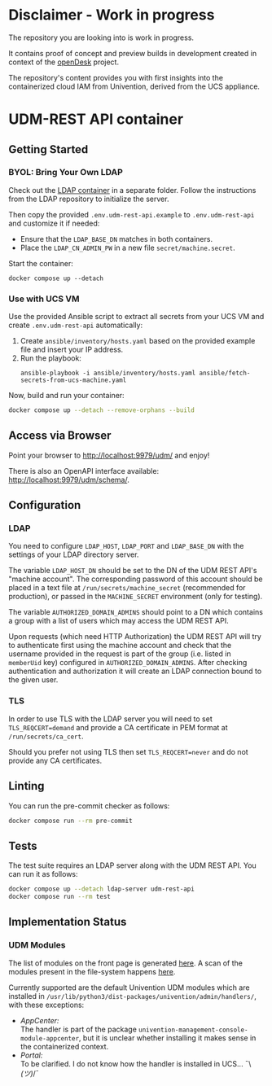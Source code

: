 # Disclaimer - Work in progress

The repository you are looking into is work in progress.

It contains proof of concept and preview builds in development created in context of the [openDesk](https://gitlab.opencode.de/bmi/souveraener_arbeitsplatz/info) project.

The repository's content provides you with first insights into the containerized cloud IAM from Univention, derived from the UCS appliance.

# UDM-REST API container

## Getting Started

### BYOL: Bring Your Own LDAP

Check out the [LDAP container](https://git.knut.univention.de/univention/customers/dataport/upx/container-ldap) in a separate folder.
Follow the instructions from the LDAP repository to initialize the server.

Then copy the provided `.env.udm-rest-api.example` to `.env.udm-rest-api`
and customize it if needed:
  - Ensure that the `LDAP_BASE_DN` matches in both containers.
  - Place the `LDAP_CN_ADMIN_PW` in a new file `secret/machine.secret`.

Start the container:

    docker compose up --detach


### Use with UCS VM

Use the provided Ansible script to extract all secrets from your UCS VM
and create `.env.udm-rest-api` automatically:

1. Create `ansible/inventory/hosts.yaml` based on the provided example file and insert your IP address.
2. Run the playbook:
    ```
    ansible-playbook -i ansible/inventory/hosts.yaml ansible/fetch-secrets-from-ucs-machine.yaml
    ```

Now, build and run your container:
```bash
docker compose up --detach --remove-orphans --build
```

## Access via Browser

Point your browser to <http://localhost:9979/udm/> and enjoy!

There is also an OpenAPI interface available: <http://localhost:9979/udm/schema/>.

## Configuration

### LDAP

You need to configure `LDAP_HOST`, `LDAP_PORT` and `LDAP_BASE_DN` with
the settings of your LDAP directory server.

The variable `LDAP_HOST_DN` should be set to the DN
of the UDM REST API's "machine account".
The corresponding password of this account should be placed
in a text file at `/run/secrets/machine_secret` (recommended for production),
or passed in the `MACHINE_SECRET` environment (only for testing).

The variable `AUTHORIZED_DOMAIN_ADMINS` should point to a DN
which contains a group with a list of users which may access the UDM REST API.

Upon requests (which need HTTP Authorization)
the UDM REST API will try to authenticate first using the machine account
and check that the username provided in the request is part of the group
(i.e. listed in `memberUid` key)
configured in `AUTHORIZED_DOMAIN_ADMINS`.
After checking authentication and authorization
it will create an LDAP connection bound to the given user.

### TLS

In order to use TLS with the LDAP server
you will need to set `TLS_REQCERT=demand`
and provide a CA certificate in PEM format at `/run/secrets/ca_cert`.

Should you prefer not using TLS
then set `TLS_REQCERT=never`
and do not provide any CA certificates.

## Linting

You can run the pre-commit checker as follows:
```bash
docker compose run --rm pre-commit
```

## Tests

The test suite requires an LDAP server along with the UDM REST API.
You can run it as follows:
```bash
docker compose up --detach ldap-server udm-rest-api
docker compose run --rm test
```

## Implementation Status

### UDM Modules

The list of modules on the front page is generated [here](https://git.knut.univention.de/univention/ucs/-/blob/5.0-3/management/univention-directory-manager-rest/src/univention/admin/rest/module.py#L2116).
A scan of the modules present in the file-system happens [here](https://git.knut.univention.de/univention/ucs/-/blob/5.0-3/management/univention-directory-manager-modules/modules/univention/admin/modules.py#L121).

Currently supported are the default Univention UDM modules
which are installed in `/usr/lib/python3/dist-packages/univention/admin/handlers/`,
with these exceptions:
  - *AppCenter:* \
    The handler is part of the package `univention-management-console-module-appcenter`,
    but it is unclear whether installing it makes sense in the containerized context.
  - *Portal:* \
    To be clarified. I do not know how the handler is installed in UCS... ¯\\_(ツ)_/¯

